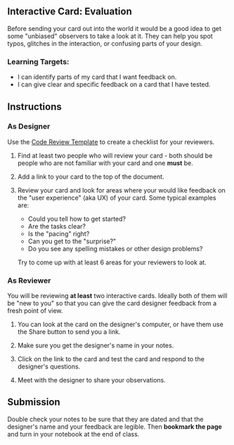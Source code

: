 [//]: # ( <p><iframe src="https://douglasurner.github.io/GDP1/projects/1/P1.3-evaluate" width="100%" height="666px"></iframe></p> )

## Interactive Card: Evaluation

Before sending your card out into the world it would be a good idea to get some "unbiased" observers to take a look at it. They can help you spot typos, glitches in the interaction, or confusing parts of your design.

### Learning Targets:

* I can identify parts of my card that I want feedback on.
* I can give clear and specific feedback on a card that I have tested.

## Instructions

### As Designer

Use the [Code Review Template](https://docs.google.com/document/d/1NDfkEjUnvuOulfhg7pOFeiSfc_4hECur1N7IB86OwH8/edit?usp=sharing) to create a checklist for your reviewers.

1. Find at least two people who will review your card - both should be people who are not familiar with your card and one **must** be.

1. Add a link to your card to the top of the document.

1. Review your card and look for areas where your would like feedback on the "user experience" (aka UX) of your card. Some typical examples are:
   - Could you tell how to get started?
   - Are the tasks clear?
   - Is the "pacing" right?
   - Can you get to the "surprise?"
   - Do you see any spelling mistakes or other design problems?

   Try to come up with at least 6 areas for your reviewers to look at.

### As Reviewer

You will be reviewing **at least** two interactive cards. Ideally both of them will be "new to you" so that you can give the card designer feedback from a fresh point of view.

1. You can look at the card on the designer's computer, or have them use the Share button to send you a link.

1. Make sure you get the designer's name in your notes.

1. Click on the link to the card and test the card and respond to the designer's questions.

1. Meet with the designer to share your observations.

## Submission

Double check your notes to be sure that they are dated and that the designer's name and your feedback are legible. Then **bookmark the page** and turn in your notebook at the end of class.
